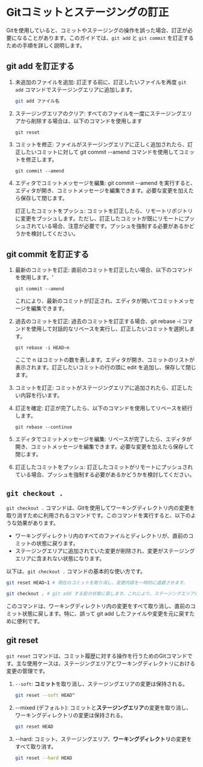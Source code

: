 # Gitコミットとステージングの訂正

Gitを使用していると、コミットやステージングの操作を誤った場合、訂正が必要になることがあります。このガイドでは、`git add` と `git commit` を訂正するための手順を詳しく説明します。

## git add を訂正する

1. 未追加のファイルを追加: 訂正する前に、訂正したいファイルを再度 `git add` コマンドでステージングエリアに追加します。
   ```bash
   git add ファイル名
   ```

1. ステージングエリアのクリア: すべてのファイルを一度にステージングエリアから削除する場合は、以下のコマンドを使用します

   ```
   git reset
   ```
1. コミットを修正: ファイルがステージングエリアに正しく追加されたら、訂正したいコミットに対して git commit --amend コマンドを使用してコミットを修正します。

   ```
   git commit --amend
   ```

1. エディタでコミットメッセージを編集: git commit --amend を実行すると、エディタが開き、コミットメッセージを編集できます。必要な変更を加えたら保存して閉じます。

   訂正したコミットをプッシュ: コミットを訂正したら、リモートリポジトリに変更をプッシュします。ただし、訂正したコミットが既にリモートにプッシュされている場合、注意が必要です。プッシュを強制する必要があるかどうかを検討してください。

## git commit を訂正する

1. 最新のコミットを訂正: 直前のコミットを訂正したい場合、以下のコマンドを使用します。'

   ```
   git commit --amend
   ```
   これにより、最新のコミットが訂正され、エディタが開いてコミットメッセージを編集できます。

1. 過去のコミットを訂正: 過去のコミットを訂正する場合、git rebase -i コマンドを使用して対話的なリベースを実行し、訂正したいコミットを選択します。

   ```
   git rebase -i HEAD~n
   ```

   ここで n はコミットの数を表します。エディタが開き、コミットのリストが表示されます。訂正したいコミットの行の頭に edit を追加し、保存して閉じます。

1. コミットを訂正: コミットがステージングエリアに追加されたら、訂正したい内容を行います。

1. 訂正を確定: 訂正が完了したら、以下のコマンドを使用してリベースを続行します。

   ```
   git rebase --continue
   ```

1. エディタでコミットメッセージを編集: リベースが完了したら、エディタが開き、コミットメッセージを編集できます。必要な変更を加えたら保存して閉じます。

1. 訂正したコミットをプッシュ: 訂正したコミットがリモートにプッシュされている場合、プッシュを強制する必要があるかどうかを検討してください。



## `git checkout .` 

`git checkout .` コマンドは、Gitを使用してワーキングディレクトリ内の変更を取り消すために利用されるコマンドです。このコマンドを実行すると、以下のような効果があります。

- ワーキングディレクトリ内のすべてのファイルとディレクトリが、直前のコミットの状態に戻ります。
- ステージングエリアに追加されていた変更が削除され、変更がステージングエリアに含まれない状態になります。


以下は、`git checkout .` コマンドの基本的な使い方です。

```bash
git reset HEAD~1 # 現在のコミットを取り消し、変更内容を一時的に退避させます。

git checkout . # git add する前の状態に戻します。これにより、ステージングエリアに追加されていた変更が取り消され、ワーキングディレクトリに戻ります。
```

このコマンドは、ワーキングディレクトリ内の変更をすべて取り消し、直前のコミット状態に戻します。特に、誤って git add したファイルや変更を元に戻すために便利です。

## git reset

`git reset` コマンドは、コミット履歴に対する操作を行うためのGitコマンドです。主な使用ケースは、ステージングエリアとワーキングディレクトリにおける変更の管理です。
1. `--soft`: **コミット**を取り消し、ステージングエリアの変更は保持される。
   ```bash
   git reset --soft HEAD^
   ```

1. --mixed (デフォルト): コミットと**ステージングエリア**の変更を取り消し、ワーキングディレクトリの変更は保持される。
   ```bash
   git reset HEAD
   ```


1. --hard: コミット、ステージングエリア、**ワーキングディレクトリ**の変更をすべて取り消す。
   ```bash
   git reset --hard HEAD
   ```
